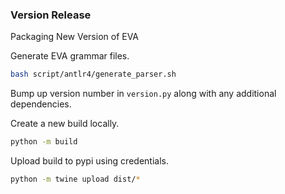### Version Release 
Packaging New Version of EVA

Generate EVA grammar files.
```bash
bash script/antlr4/generate_parser.sh
```
Bump up version number in `version.py` along with any additional dependencies.

Create a new build locally. 
```bash 
python -m build 
```
Upload build to pypi using credentials.
```bash 
python -m twine upload dist/* 
```
